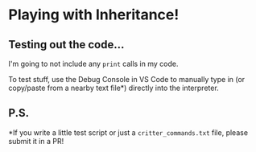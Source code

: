 # Playing with Inheritance!

## Testing out the code...

I'm going to not include any `print` calls in my code.

To test stuff, use the Debug Console in VS Code to manually type in (or copy/paste from a nearby text file*) directly into the interpreter.

## P.S.

*If you write a little test script or just a `critter_commands.txt` file, please submit it in a PR!